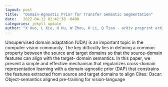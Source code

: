 ```yaml
---
layout: post
title:  "Domain-Agnostic Prior for Transfer Semantic Segmentation"
date:   2022-04-12 02:42:38 -0400
categories: jekyll update
author: "X Huo, L Xie, H Hu, W Zhou, H Li, Q Tian - arXiv preprint arXiv:2204.02684, 2022"
---
```

Unsupervised domain adaptation (UDA) is an important topic in the computer vision community. The key difficulty lies in defining a common property between the source and target domains so that the source-domain features can align with the target- domain semantics. In this paper, we present a simple and effective mechanism that regularizes cross-domain representation learning with a domain-agnostic prior (DAP) that constrains the features extracted from source and target domains to align Cites: Oscar: Object-semantics aligned pre-training for vision-language